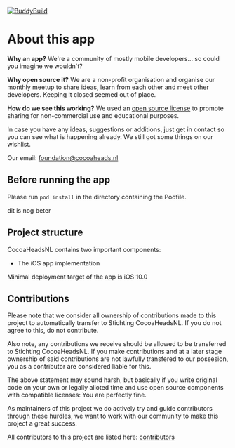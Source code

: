 [![BuddyBuild](https://dashboard.buddybuild.com/api/statusImage?appID=5942da77ff1ed20001ec5926&branch=master&build=latest)](https://dashboard.buddybuild.com/apps/5942da77ff1ed20001ec5926/build/latest?branch=master)

# About this app

**Why an app?** We're a community of mostly mobile developers... so could you imagine we wouldn't? 

**Why open source it?** We are a non-profit organisation and organise our monthly meetup to share ideas, learn from each other and meet other developers. Keeping it closed seemed out of place.

**How do we see this working?** We used an [open source license](LICENSE.md) to promote sharing for non-commercial use and educational purposes.

In case you have any ideas, suggestions or additions, just get in contact so you can see what is happening already. We still got some things on our wishlist.

Our email: [foundation@cocoaheads.nl](mailto:foundation@cocoaheads.nl)

## Before running the app

Please run `pod install` in the directory containing the Podfile.

dit is nog beter

## Project structure

CocoaHeadsNL contains two important components:

- The iOS app implementation

Minimal deployment target of the app is iOS 10.0

## Contributions

Please note that we consider all ownership of contributions made to this project to automatically transfer to Stichting CocoaHeadsNL. If you do not agree to this, do not contribute.

Also note, any contributions we receive should be allowed to be transferred to Stichting CocoaHeadsNL. If you make contributions and at a later stage ownership of said contributions are not lawfully transfered to our possesion, you as a contributor are considered liable for this.

The above statement may sound harsh, but basically if you write original code on your own or legally alloted time and use open source components with compatible licenses: You are perfectly fine.

As maintainers of this project we do actively try and guide contributors through these hurdles, we want to work with our community to make this project a great success.

All contributors to this project are listed here: [contributors](https://github.com/CocoaHeadsNL/CocoaHeadsNL-iOS/graphs/contributors)
